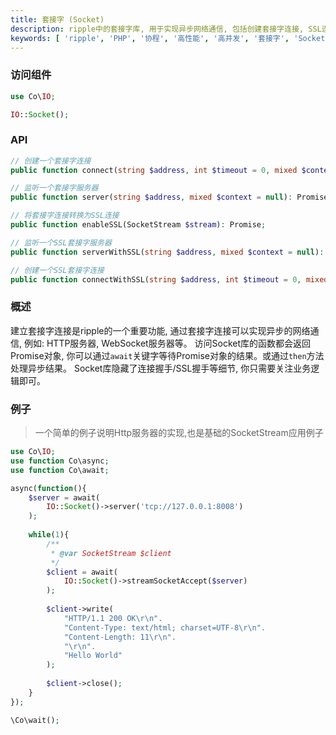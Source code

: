 ```yaml
---
title: 套接字 (Socket)
description: ripple中的套接字库, 用于实现异步网络通信, 包括创建套接字连接, SSL连接等。
keywords: [ 'ripple', 'PHP', '协程', '高性能', '高并发', '套接字', 'Socket', 'SSL' ]
---
```


### 访问组件

```php
use Co\IO;

IO::Socket();
```

### API

```php
// 创建一个套接字连接
public function connect(string $address, int $timeout = 0, mixed $context = null): Promise;

// 监听一个套接字服务器
public function server(string $address, mixed $context = null): Promise;

// 将套接字连接转换为SSL连接
public function enableSSL(SocketStream $stream): Promise;

// 监听一个SSL套接字服务器
public function serverWithSSL(string $address, mixed $context = null): Promise;

// 创建一个SSL套接字连接
public function connectWithSSL(string $address, int $timeout = 0, mixed $context = null): Promise;

```

### 概述

建立套接字连接是ripple的一个重要功能, 通过套接字连接可以实现异步的网络通信, 例如: HTTP服务器, WebSocket服务器等。
访问Socket库的函数都会返回Promise对象, 你可以通过`await`关键字等待Promise对象的结果。或通过`then`方法处理异步结果。
Socket库隐藏了连接握手/SSL握手等细节, 你只需要关注业务逻辑即可。

### 例子

> 一个简单的例子说明Http服务器的实现,也是基础的SocketStream应用例子

```php
use Co\IO;
use function Co\async;
use function Co\await;

async(function(){
    $server = await(
        IO::Socket()->server('tcp://127.0.0.1:8008')
    );
    
    while(1){
        /**
         * @var SocketStream $client
         */
        $client = await(
            IO::Socket()->streamSocketAccept($server)
        );
        
        $client->write(
            "HTTP/1.1 200 OK\r\n".
            "Content-Type: text/html; charset=UTF-8\r\n".
            "Content-Length: 11\r\n".
            "\r\n".
            "Hello World"
        );
        
        $client->close();
    }
});

\Co\wait();
```

